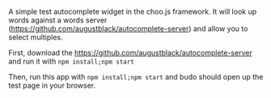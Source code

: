 A simple test autocomplete widget in the choo.js framework.  It will look up words against a words server (https://github.com/augustblack/autocomplete-server) and allow you to select multiples.

First, download the https://github.com/augustblack/autocomplete-server and run it with `npm install;npm start`

Then, run this app with `npm install;npm start`  and budo should open up the test page in your browser.
